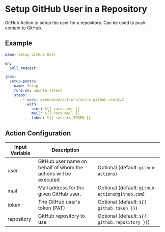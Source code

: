 # Setup GitHub User in a Repository

GitHub Action to setup the user for a repository. Can be used to push content
to GitHub.

## Example

```yml
name: Setup GitHub User

on:
  pull_request:

jobs:
  setup-pontos:
    name: Setup
    runs-on: ubuntu-latest
    steps:
        - uses: greenbone/actions/setup-github-user@v2
          with:
            user: ${{ vars.user }}
            mail: ${{ vars.mail }}
            token: ${{ secrets.TOKEN }}

```

## Action Configuration

|Input Variable|Description| |
|--------------|-----------|-|
| user | GitHub user name on behalf of whom the actions will be executed. | Optional (default: `github-actions`) |
| mail | Mail address for the given GitHub user. | Optional (default: `github-actions@github.com`) |
| token | The GitHub user's token (PAT) | Optional (default: `${{ github.token }}`) |
| repository | GitHub repository to use | Optional (default: `${{ github.repository }}`) |
